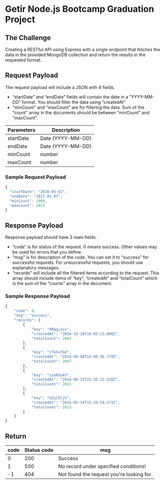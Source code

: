 # Getir Node.js Bootcamp Graduation Project
## The Challenge
Creating a RESTful API using Express with a single endpoint that fetches the data in the provided MongoDB collection and return the results in the requested format.

## Request Payload
The request payload will include a JSON with 4 fields.
- “startDate” and “endDate” fields will contain the date in a “YYYY-MM-DD” format. You should filter the data using “createdAt”
- “minCount” and “maxCount” are for filtering the data. Sum of the “count” array in the documents should be between “minCount” and “maxCount”.

| Parameters | Description |
| ---------- | ----------- |
| startDate  | Date (YYYY-MM-DD) |
| endDate    | Date (YYYY-MM-DD) |
| minCount    | number |
| maxCount    | number |
### Sample Request Payload
```jsx
{
  "startDate": "2016-05-01",
  "endDate": "2017-01-07",
  "minCount": 2000,
  "maxCount": 2013
}
```
## Response Payload
Response payload should have 3 main fields.
- “code” is for status of the request. 0 means success. Other values may be used for errors that you define.
- “msg” is for description of the code. You can set it to “success” for successful requests. For unsuccessful requests, you should use explanatory messages.
- “records” will include all the filtered items according to the request. This array should include items of “key”, “createdAt” and “totalCount” which is the sum of the “counts” array in the document.
### Sample Response Payload
```jsx
{
    "code": 0,
    "msg": "Success",
    "records": [
        {
            "key": "ORqgjoiv",
            "createdAt": "2016-10-20T18:05:23.890Z",
            "totalCount": 2003
        },
        {
            "key": "cTehuTGd",
            "createdAt": "2016-09-08T14:00:36.779Z",
            "totalCount": 2007
        },
        {
            "key": "szeKOukV",
            "createdAt": "2016-06-22T22:36:22.528Z",
            "totalCount": 2011
        },
        {
            "key": "UZyCOljV",
            "createdAt": "2016-05-14T15:29:59.373Z",
            "totalCount": 2013
        }
    ]
}
```
## Return
| code | Status code | msg     |
| ---- | ----------- | ------- |
| 0    |    200      | Success |
| 1    |    500      |   No record under specified conditions!      |
| -1   |    404      |   Not found the request you're looking for.      |
